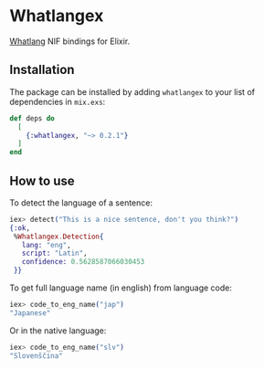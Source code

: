 # Whatlangex

[Whatlang](https://github.com/greyblake/whatlang-rs) NIF bindings for Elixir.

## Installation

The package can be installed by adding `whatlangex` to your list of dependencies in `mix.exs`:

```elixir
def deps do
  [
    {:whatlangex, "~> 0.2.1"}
  ]
end
```

## How to use

To detect the language of a sentence:

```elixir
iex> detect("This is a nice sentence, don't you think?")
{:ok,
 %Whatlangex.Detection{
   lang: "eng",
   script: "Latin",
   confidence: 0.5628587066030453
 }}
```

To get full language name (in english) from language code:

```elixir
iex> code_to_eng_name("jap")
"Japanese"
```

Or in the native language:

```elixir
iex> code_to_eng_name("slv")
"Slovenščina"
```

